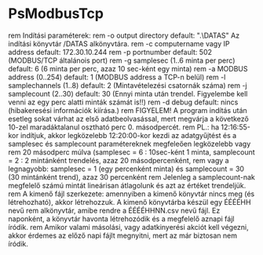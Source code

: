 # PsModbusTcp

rem Indítási paraméterek:
rem -o output directory default: ".\DATAS\" Az indítási könyvtár /DATAS alkönyvtára.
rem -c computername vagy IP address default: 172.30.10.244
rem -p portnumber default: 502 (MODBUS/TCP általánois port)
rem -g samplesec (1..6 minta per perc) default: 6 (6 minta per perc, azaz 10 sec-ként egy minta)
rem -a MODBUS address (0..254) default: 1 (MODBUS address a TCP-n belül)
rem -l samplechannels (1..8) default: 2 (Mintavételezési csatornák száma)
rem -j samplecount (2..30) default: 30 (Ennyi minta után trendel. Figyelembe kell venni az egy perc alatti minták számát is!!)
rem -d debug default: nincs (hibakeresési információk kiírása.)
rem FIGYELEM! A program indítás után esetleg sokat várhat az első adatbeolvasással, mert megvárja a következő 10-zel maradáktalanul osztható perc 0. másodpercét.
rem PL.: ha 12:16:55-kor indítjuk, akkor legközelebb 12:20:00-kor kezdi az adatgyűjtést és a samplesec és samplecount paramétereknek megfeleően legközelebb vagy
rem 20 másodperc múlva (samplesec = 6 : 10sec-ként 1 minta, samplecount = 2 : 2 mintánként trendelés, azaz 20 másodpercenként,
rem vagy a legnagyobb: samplesec = 1 (egy percenként minta) és samplecount = 30 (30 mintánként trend), azaz 30 percenként
rem Jelenleg a samplecount-nak megfelelő számú mintát lineárisan átlagolunk és azt az értéket trendeljük.
rem A kimenő fájl szerkezete: amennyiben a kimenő könyvtár nincs meg (és létrehozható), akkor létrehozzuk. A kimenő könyvtárba készül egy ÉÉÉÉHH nevű
rem alkönyvtár, amibe rendre a ÉÉÉÉHHNN.csv nevű fájl. Ez naponként, a könyvtár havonta létrehozódik és a megfelelő aznapi fájl íródik.
rem Amikor valami másolási, vagy adatkinyerési akciót kell végezni, akkor érdemes az előző napi fájlt megnyitni, mert az már biztosan nem íródik.
